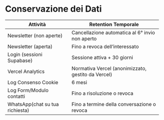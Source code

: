 # Conservazione dei Dati

| Attività                       | Retention Temporale                               |
|--------------------------------|---------------------------------------------------|
| Newsletter (non aperte)        | Cancellazione automatica al 6° invio non aperto   |
| Newsletter (aperta)            | Fino a revoca dell’interessato                    |
| Login (sessioni Supabase)      | Sessione attiva + 30 giorni                       |
| Vercel Analytics               | Normativa Vercel (anonimizzato, gestito da Vercel)|
| Log Consenso Cookie            | 6 mesi                                            |
| Log Form/Modulo contatti       | Fino a risoluzione o revoca                       |
| WhatsApp(chat su tua richiesta)| Fino a termine della conversazione o revoca       |
